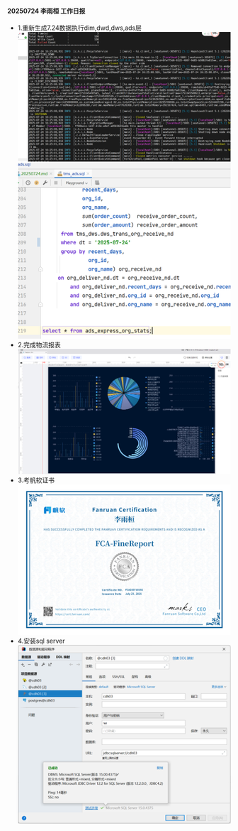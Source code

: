 #### 20250724 李雨桓 工作日报
* 1.重新生成7.24数据执行dim,dwd,dws,ads层![img.png](img.png)![img_1.png](img_1.png)
* 2.完成物流报表![img_2.png](img_2.png)
* 3.考帆软证书![img_3.png](img_3.png)
* 4.安装sql server![img_4.png](img_4.png)